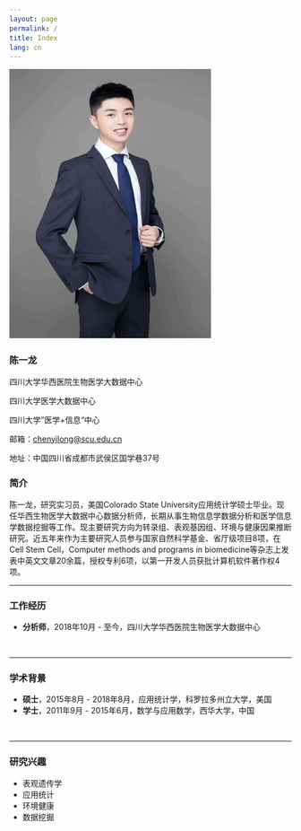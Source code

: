 ```yaml
---
layout: page
permalink: /
title: Index
lang: cn
---
```


<img src="/images/chenyilong.jpg" class="floatpic" width="360" height="480">

### **陈一龙**

四川大学华西医院生物医学大数据中心<br>

四川大学医学大数据中心<br>

四川大学”医学+信息“中心<br>

邮箱：chenyilong@scu.edu.cn<br>

地址：中国四川省成都市武侯区国学巷37号<br>

### 简介

陈一龙，研究实习员，美国Colorado State University应用统计学硕士毕业。现任华西生物医学大数据中心数据分析师，长期从事生物信息学数据分析和医学信息学数据挖掘等工作。现主要研究方向为转录组、表观基因组、环境与健康因果推断研究。近五年来作为主要研究人员参与国家自然科学基金、省厅级项目8项，在Cell Stem Cell，Computer methods and programs in biomedicine等杂志上发表中英文文章20余篇，授权专利6项，以第一开发人员获批计算机软件著作权4项。<br>

---

### 工作经历

- **分析师**，2018年10月 - 至今，四川大学华西医院生物医学大数据中心
<br>

---

### 学术背景

- **硕士**，2015年8月 - 2018年8月，应用统计学，科罗拉多州立大学，美国
- **学士**，2011年9月 - 2015年6月，数学与应用数学，西华大学，中国
<br>

---

### 研究兴趣

- 表观遗传学
- 应用统计
- 环境健康
- 数据挖掘

<br>
